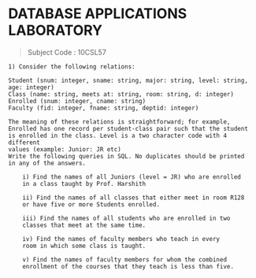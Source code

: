 # DATABASE APPLICATIONS LABORATORY
> Subject Code : 10CSL57

	1) Consider the following relations:
	
	Student (snum: integer, sname: string, major: string, level: string,
	age: integer)
	Class (name: string, meets at: string, room: string, d: integer)
	Enrolled (snum: integer, cname: string)
	Faculty (fid: integer, fname: string, deptid: integer)
	
	The meaning of these relations is straightforward; for example,
	Enrolled has one record per student-class pair such that the student
	is enrolled in the class. Level is a two character code with 4 different
	values (example: Junior: JR etc)
	Write the following queries in SQL. No duplicates should be printed
	in any of the answers.

		i) Find the names of all Juniors (level = JR) who are enrolled
		in a class taught by Prof. Harshith
		
		ii) Find the names of all classes that either meet in room R128
		or have five or more Students enrolled.
		
		iii) Find the names of all students who are enrolled in two
		classes that meet at the same time.
		
		iv) Find the names of faculty members who teach in every
		room in which some class is taught.
		
		v) Find the names of faculty members for whom the combined
		enrollment of the courses that they teach is less than five.